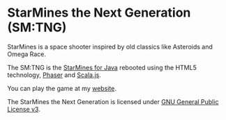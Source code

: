 # StarMines the Next Generation (SM:TNG)

StarMines is a space shooter inspired by old classics like Asteroids and Omega Race.

The SM:TNG is the [StarMines for Java](http://jpkware.com/smj/StarMines.html) rebooted using the HTML5 technology, [Phaser](https://phaser.io/) and [Scala.js](http://www.scala-js.org/).

You can play the game at my [website](https://www.jpkware.com/smtng/).

The StarMines the Next Generation is licensed under [GNU General Public License v3](LICENSE).
